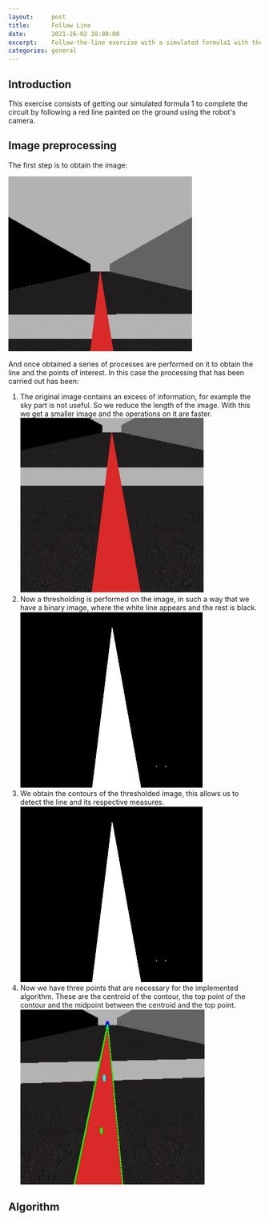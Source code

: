 ```yaml
---
layout:     post
title:      Follow Line
date:       2021-26-02 18:00:00
excerpt:    Follow-the-line exercise with a simulated formula1 with the objective of completing the circuit.
categories: general
---
```

## Introduction
This exercise consists of getting our simulated formula 1 to complete the circuit by following a red line painted on the ground using the robot's camera. 

## Image preprocessing

The first step is to obtain the image:

![Image](/img/follow_line/frame.png)

And once obtained a series of processes are performed on it to obtain the line and the points of interest. In this case the processing that has been carried out has been:

   1. The original image contains an excess of information, for example the sky part is not useful. So we reduce the length of the image. With this we get a smaller image and the operations on it are faster.   
        ![Image Reduce](/img/follow_line/frame_reduce.png)
   2. Now a thresholding is performed on the image, in such a way that we have a binary image, where the white line appears and the rest is black.
        ![Thresholding](/img/follow_line/filtrado.png)
   3. We obtain the contours of the thresholded image, this allows us to detect the line and its respective measures.
        ![Countour](/img/follow_line/filtrado.png)
   4. Now we have three points that are necessary for the implemented algorithm. These are the centroid of the contour, the top point of the contour and the midpoint between the centroid and the top point.
        ![Puntos](/img/follow_line/puntos.png)
        
## Algorithm